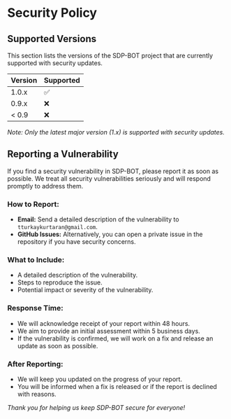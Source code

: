 # Security Policy

## Supported Versions

This section lists the versions of the SDP-BOT project that are currently supported with security updates.

| Version | Supported          |
| ------- | ------------------ |
| 1.0.x   | :white_check_mark: |
| 0.9.x   | :x:                |
| < 0.9   | :x:                |

*Note: Only the latest major version (1.x) is supported with security updates.*

## Reporting a Vulnerability

If you find a security vulnerability in SDP-BOT, please report it as soon as possible. We treat all security vulnerabilities seriously and will respond promptly to address them.

### How to Report:
- **Email:** Send a detailed description of the vulnerability to `tturkaykurtaran@gmail.com`.
- **GitHub Issues:** Alternatively, you can open a private issue in the repository if you have security concerns.

### What to Include:
- A detailed description of the vulnerability.
- Steps to reproduce the issue.
- Potential impact or severity of the vulnerability.

### Response Time:
- We will acknowledge receipt of your report within 48 hours.
- We aim to provide an initial assessment within 5 business days.
- If the vulnerability is confirmed, we will work on a fix and release an update as soon as possible.

### After Reporting:
- We will keep you updated on the progress of your report.
- You will be informed when a fix is released or if the report is declined with reasons.

*Thank you for helping us keep SDP-BOT secure for everyone!*
